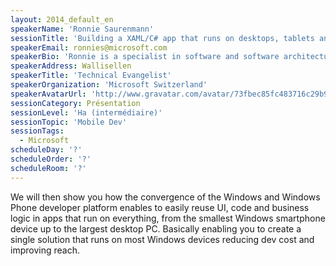 ```yaml
---
layout: 2014_default_en
speakerName: 'Ronnie Saurenmann'
sessionTitle: 'Building a XAML/C# app that runs on desktops, tablets and phones using the new Universal template'
speakerEmail: ronnies@microsoft.com
speakerBio: 'Ronnie is a specialist in software and software architecture. He is supporting and consulting top web sites, agencies and large companies in software development and architecture. His passion is XAML/C# but he is also focusing on UI technologies in general, .NET Framework and Cloud Computing. He has more than 18 years of experience in software design for large enterprises, top web sites and Apps. Ronnie is regularly speaking at international conferences and before joining Microsoft he was lead software architect in a bank.'
speakerAddress: Wallisellen
speakerTitle: 'Technical Evangelist'
speakerOrganization: 'Microsoft Switzerland'
speakerAvatarUrl: 'http://www.gravatar.com/avatar/73fbec85fc483716c29b9844550f5412?size=200'
sessionCategory: Présentation
sessionLevel: 'Ha (intermédiaire)'
sessionTopic: 'Mobile Dev'
sessionTags:
  - Microsoft
scheduleDay: '?'
scheduleOrder: '?'
scheduleRoom: '?'
---
```


We will then show you how the convergence of the Windows and Windows Phone developer platform enables to easily reuse UI, code and business logic in apps that run on everything, from the smallest Windows smartphone device up to the largest desktop PC. Basically enabling you to create a single solution that runs on most Windows devices reducing dev cost and improving reach.
